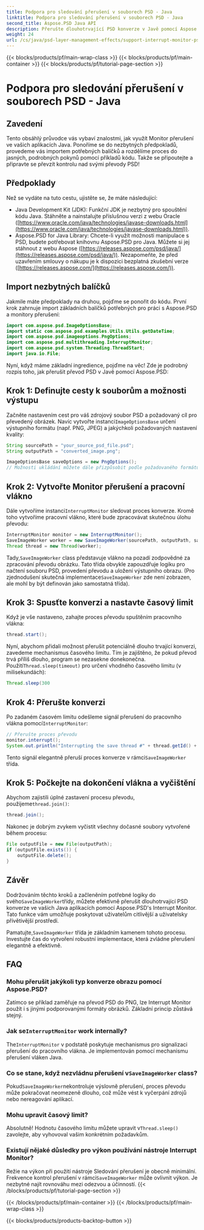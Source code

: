 ```yaml
---
title: Podpora pro sledování přerušení v souborech PSD - Java
linktitle: Podpora pro sledování přerušení v souborech PSD - Java
second_title: Aspose.PSD Java API
description: Přerušte dlouhotrvající PSD konverze v Javě pomocí Aspose.PSD's Interrupt Monitor. Přečtěte si, jak implementovat elegantní přerušení a zlepšit uživatelský dojem.
weight: 24
url: /cs/java/psd-layer-management-effects/support-interrupt-monitor-psd-files/
---
```


{{< blocks/products/pf/main-wrap-class >}}
{{< blocks/products/pf/main-container >}}
{{< blocks/products/pf/tutorial-page-section >}}

# Podpora pro sledování přerušení v souborech PSD - Java

## Zavedení

Tento obsáhlý průvodce vás vybaví znalostmi, jak využít Monitor přerušení ve vašich aplikacích Java. Ponoříme se do nezbytných předpokladů, provedeme vás importem potřebných balíčků a rozdělíme proces do jasných, podrobných pokynů pomocí příkladů kódu. Takže se připoutejte a připravte se převzít kontrolu nad svými převody PSD!

## Předpoklady

Než se vydáte na tuto cestu, ujistěte se, že máte následující:

- Java Development Kit (JDK): Funkční JDK je nezbytný pro spouštění kódu Java. Stáhněte a nainstalujte příslušnou verzi z webu Oracle ([https://www.oracle.com/java/technologies/javase-downloads.html](https://www.oracle.com/java/technologies/javase-downloads.html)).
- Aspose.PSD for Java Library: Chcete-li využít možnosti manipulace s PSD, budete potřebovat knihovnu Aspose.PSD pro Java. Můžete si jej stáhnout z webu Aspose ([https://releases.aspose.com/psd/java/](https://releases.aspose.com/psd/java/)). Nezapomeňte, že před uzavřením smlouvy o nákupu je k dispozici bezplatná zkušební verze ([https://releases.aspose.com/](https://releases.aspose.com/)).

## Import nezbytných balíčků

Jakmile máte předpoklady na druhou, pojďme se ponořit do kódu. První krok zahrnuje import základních balíčků potřebných pro práci s Aspose.PSD a monitory přerušení:

```java
import com.aspose.psd.ImageOptionsBase;
import static com.aspose.psd.examples.Utils.Utils.getDateTime;
import com.aspose.psd.imageoptions.PngOptions;
import com.aspose.psd.multithreading.InterruptMonitor;
import com.aspose.psd.system.Threading.ThreadStart;
import java.io.File;
```

Nyní, když máme základní ingredience, pojďme na věc! Zde je podrobný rozpis toho, jak přerušit převod PSD v Javě pomocí Aspose.PSD:

## Krok 1: Definujte cesty k souborům a možnosti výstupu

 Začněte nastavením cest pro váš zdrojový soubor PSD a požadovaný cíl pro převedený obrázek. Navíc vytvořte instanci`ImageOptionsBase` určení výstupního formátu (např. PNG, JPEG) a jakýchkoli požadovaných nastavení kvality:

```java
String sourcePath = "your_source_psd_file.psd";
String outputPath = "converted_image.png";

ImageOptionsBase saveOptions = new PngOptions();
// Možnosti ukládání můžete dále přizpůsobit podle požadovaného formátu (např. nastavení kvality JPEG)
```

## Krok 2: Vytvořte Monitor přerušení a pracovní vlákno

 Dále vytvoříme instanci`InterruptMonitor` sledovat proces konverze. Kromě toho vytvoříme pracovní vlákno, které bude zpracovávat skutečnou úlohu převodu:

```java
InterruptMonitor monitor = new InterruptMonitor();
SaveImageWorker worker = new SaveImageWorker(sourcePath, outputPath, saveOptions, monitor);
Thread thread = new Thread(worker);
```

 Tady,`SaveImageWorker` class představuje vlákno na pozadí zodpovědné za zpracování převodu obrázku. Tato třída obvykle zapouzdřuje logiku pro načtení souboru PSD, provedení převodu a uložení výstupního obrazu. (Pro zjednodušení skutečná implementace`SaveImageWorker` zde není zobrazen, ale mohl by být definován jako samostatná třída).

## Krok 3: Spusťte konverzi a nastavte časový limit

Když je vše nastaveno, zahajte proces převodu spuštěním pracovního vlákna:

```java
thread.start();
```

Nyní, abychom přidali možnost přerušit potenciálně dlouho trvající konverzi, zavedeme mechanismus časového limitu. Tím je zajištěno, že pokud převod trvá příliš dlouho, program se nezasekne donekonečna. Použití`Thread.sleep(timeout)` pro určení vhodného časového limitu (v milisekundách):

```java
Thread.sleep(300
```

## Krok 4: Přerušte konverzi

 Po zadaném časovém limitu odešleme signál přerušení do pracovního vlákna pomocí`InterruptMonitor`:

```java
// Přerušte proces převodu
monitor.interrupt();
System.out.println("Interrupting the save thread #" + thread.getId() + " at " + getDateTime().toString());
```

 Tento signál elegantně přeruší proces konverze v rámci`SaveImageWorker` třída.

## Krok 5: Počkejte na dokončení vlákna a vyčištění

 Abychom zajistili úplné zastavení procesu převodu, použijeme`thread.join()`:

```java
thread.join();
```

Nakonec je dobrým zvykem vyčistit všechny dočasné soubory vytvořené během procesu:

```java
File outputFile = new File(outputPath);
if (outputFile.exists()) {
    outputFile.delete();
}
```

## Závěr

 Dodržováním těchto kroků a začleněním potřebné logiky do svého`SaveImageWorker`třídy, můžete efektivně přerušit dlouhotrvající PSD konverze ve vašich Java aplikacích pomocí Aspose.PSD's Interrupt Monitor. Tato funkce vám umožňuje poskytovat uživatelům citlivější a uživatelsky přívětivější prostředí.

 Pamatujte,`SaveImageWorker` třída je základním kamenem tohoto procesu. Investujte čas do vytvoření robustní implementace, která zvládne přerušení elegantně a efektivně. 

## FAQ

### Mohu přerušit jakýkoli typ konverze obrazu pomocí Aspose.PSD?

Zatímco se příklad zaměřuje na převod PSD do PNG, lze Interrupt Monitor použít i s jinými podporovanými formáty obrázků. Základní princip zůstává stejný.

###  Jak se`InterruptMonitor` work internally?

 The`InterruptMonitor` v podstatě poskytuje mechanismus pro signalizaci přerušení do pracovního vlákna. Je implementován pomocí mechanismu přerušení vláken Java.

###  Co se stane, když nezvládnu přerušení v`SaveImageWorker` class?

 Pokud`SaveImageWorker`nekontroluje výslovně přerušení, proces převodu může pokračovat neomezeně dlouho, což může vést k vyčerpání zdrojů nebo nereagování aplikací.

### Mohu upravit časový limit?

 Absolutně! Hodnotu časového limitu můžete upravit v`Thread.sleep()` zavolejte, aby vyhovoval vašim konkrétním požadavkům.

### Existují nějaké důsledky pro výkon používání nástroje Interrupt Monitor?

 Režie na výkon při použití nástroje Sledování přerušení je obecně minimální. Frekvence kontrol přerušení v rámci`SaveImageWorker` může ovlivnit výkon. Je nezbytné najít rovnováhu mezi odezvou a účinností.
{{< /blocks/products/pf/tutorial-page-section >}}

{{< /blocks/products/pf/main-container >}}
{{< /blocks/products/pf/main-wrap-class >}}

{{< blocks/products/products-backtop-button >}}

